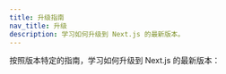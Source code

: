 ```yaml
---
title: 升级指南
nav_title: 升级
description: 学习如何升级到 Next.js 的最新版本。
---
```


按照版本特定的指南，学习如何升级到 Next.js 的最新版本：
